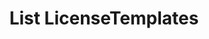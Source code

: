 ---
title: List LicenseTemplates
excerpt: Retrieve a paginated, filtered list of LicenseTemplates
api:
  file: story-protocol-api-reference.json
  operationId: post_api-v1-licenses-templates
deprecated: false
hidden: false
metadata:
  title: ''
  description: ''
  robots: index
next:
  description: ''
---